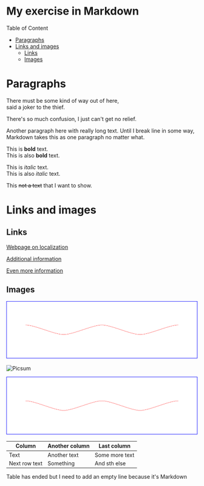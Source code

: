 <!-- Example of title -->
My exercise in Markdown<!-- omit in toc -->
=======================

<!-- Here comes the table of content -->
Table of Content

- [Paragraphs](#paragraphs)
- [Links and images](#links-and-images)
  - [Links](#links)
  - [Images](#images)

# Paragraphs

<!-- Example of paragraph of text with line break -->
There must be some kind of way out of here,  
said a joker to the thief. 

There's so much confusion, I just can't get no relief.

<!-- Example of another paragraph -->
Another paragraph here with really long text. Until I break line in some way, Markdown takes this as one paragraph no matter what.

<!-- Example of bold -->
This is **bold** text.  
This is also __bold__ text.

<!-- Example of italic  -->
This is *italic* text.  
This is also _italic_ text.

<!-- Example of strikethough  -->
This ~~not a text~~ that I want to show.

<!-- Example of headers -->

# Links and images

## Links

<!-- Example of external link -->

[Webpage on localization](https://localization.pl/)

<!-- Example of link to another file -->

[Additional information](Reference.md)

[Even more information](New_File.md)

## Images

<!-- Example of an image from local file -->

![SVG image from Internet](./images/image_with_text_eng.svg)

<!-- Example of an image from remote file -->

![Picsum](https://picsum.photos/200/300?grayscale)

<!-- Example of an image with hover text -->

![SVG image from Internet](./images/image_with_text_eng.svg "Famous quote")

<!-- Example of equation or inline code -->

<!-- Example of a block of code -->

<!-- Example of code highlighting -->

<!-- Example of quote -->

<!-- Example of bullet list -->

<!-- Example of numbered list -->

<!-- Example of table -->

Column | Another column | Last column
------ | -------------- | -----------
Text   | Another text   | Some more text
Next row text | Something | And sth else

Table has ended but I need to add an empty line because it's Markdown

<!-- Paragraph after table -->
